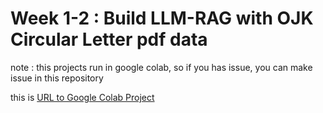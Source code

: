 # Week 1-2 : Build LLM-RAG with OJK Circular Letter pdf data

note :
this projects run in google colab, so if you has issue, you can make issue in this repository

this is [URL to Google Colab Project](https://colab.research.google.com/drive/1zy7oyoT7Nk2gE1kXzuBhW27Qk5nLXSiK?usp=sharing)
